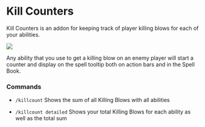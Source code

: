 # Kill Counters
Kill Counters is an addon for keeping track of player killing blows for each of your abilities.

![](https://i.imgur.com/NtzGQg7.png) 

Any ability that you use to get a killing blow on an enemy player will start a counter and display on the spell tooltip both on action bars and in the Spell Book.

### Commands

- `/killcount`
Shows the sum of all Killing Blows with all abilities

- `/killcount detailed`
Shows your total Killing Blows for each ability as well as the total sum
